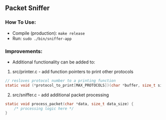 ## Packet Sniffer

### How To Use:
* Compile (production): <code>make release</code>
* Run: <code>sudo ./bin/sniffer-app</code>

### Improvements:
* Additional functionality can be added to:
1) src/printer.c - add function pointers to print other protocols
```c
// resloves protocol number to a printing function
static void (*protocol_to_print[MAX_PROTOCOLS])(char *buffer, size_t size); 
```
2) src/sniffer.c - add additional packet processing
```c
static void process_packet(char *data, size_t data_size) {
    /* processing logic here */
}
```
